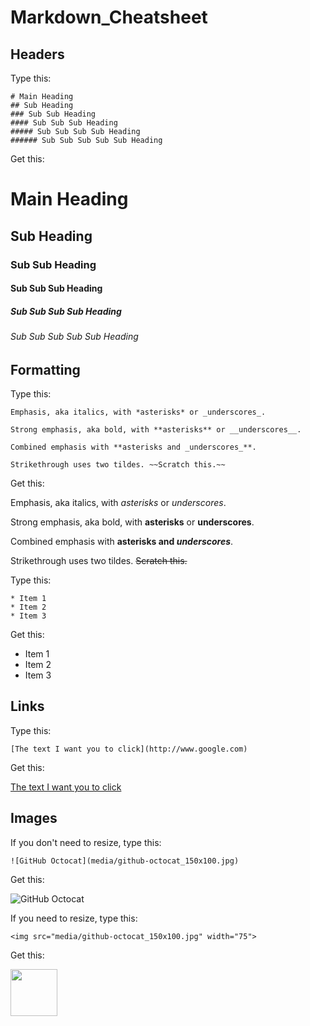 # Markdown_Cheatsheet
## Headers

Type this:

```
# Main Heading
## Sub Heading
### Sub Sub Heading
#### Sub Sub Sub Heading
##### Sub Sub Sub Sub Heading
###### Sub Sub Sub Sub Sub Heading
```

Get this:
# Main Heading
## Sub Heading
### Sub Sub Heading
#### Sub Sub Sub Heading
##### Sub Sub Sub Sub Heading
###### Sub Sub Sub Sub Sub Heading

## Formatting 

Type this:

```
Emphasis, aka italics, with *asterisks* or _underscores_.

Strong emphasis, aka bold, with **asterisks** or __underscores__.

Combined emphasis with **asterisks and _underscores_**.

Strikethrough uses two tildes. ~~Scratch this.~~
```

Get this:

Emphasis, aka italics, with *asterisks* or _underscores_.

Strong emphasis, aka bold, with **asterisks** or __underscores__.

Combined emphasis with **asterisks and _underscores_**.

Strikethrough uses two tildes. ~~Scratch this.~~

Type this:

```
* Item 1
* Item 2
* Item 3
```

Get this:

* Item 1
* Item 2
* Item 3

## Links
Type this:

```[The text I want you to click](http://www.google.com)```

Get this:

[The text I want you to click](http://www.google.com)

## Images
If you don't need to resize, type this:

```![GitHub Octocat](media/github-octocat_150x100.jpg)```

Get this:

![GitHub Octocat](media/github-octocat_150x100.jpg)

If you need to resize, type this:

```<img src="media/github-octocat_150x100.jpg" width="75">```

Get this:

<img src="media/github-octocat_150x100.jpg" width="75">
